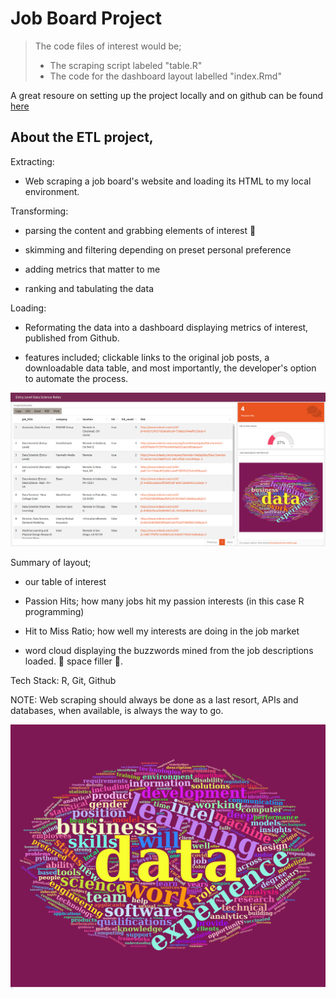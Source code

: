 # Job Board Project

> The code files of interest would be;
>  - The scraping script labeled "table.R" 
>  - The code for the dashboard layout labelled "index.Rmd"


A great resoure on setting up the project locally and on github can be found [here](https://www.r-bloggers.com/2020/09/deploying-flexdashboard-on-github-pages/)


## About the ETL project,



Extracting: 

- Web scraping a job board's website  and loading its HTML to my local environment.



Transforming: 

- parsing the content and grabbing elements of interest 🎣 

- skimming and filtering depending on preset personal preference 

- adding metrics that matter to me

- ranking and tabulating the data



Loading:

- Reformating the data into a dashboard displaying metrics of interest, published from Github.

- features included; clickable links to the original job posts, a downloadable data table, and most importantly, the developer's option to automate the process.

![dashboard](https://github.com/PeterTOC/flexdashboard/blob/master/docs/dashboard-20220512110924-1920x941.png)


Summary of layout;

- our table of interest

- Passion Hits; how many jobs hit my passion interests (in this case R programming)

- Hit to Miss Ratio; how well my interests are doing in the job market

- word cloud displaying the buzzwords mined from the job descriptions loaded. 🤭 space filler 🤫.

Tech Stack: R, Git, Github

NOTE: Web scraping should always be done as a last resort, APIs and databases, when available, is always the way to go.

![wordcloud](https://github.com/PeterTOC/flexdashboard/blob/master/docs/webshot.png)
